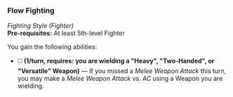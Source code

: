 ### Flow Fighting
*Fighting Style (Fighter)*  
**Pre-requisites:** At least 5th-level Fighter  

You gain the following abilities:
* ◻️ **(1/turn, requires: you are wielding a "Heavy", "Two-Handed", or "Versatile" Weapon)** — If you missed a *Melee Weapon Attack* this turn, you may make a *Melee Weapon Attack* vs. *AC* using a Weapon you are wielding.
